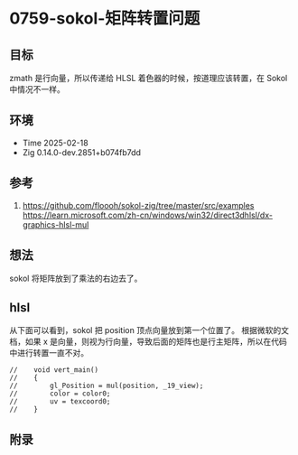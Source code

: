 # 0759-sokol-矩阵转置问题

## 目标

zmath 是行向量，所以传递给 HLSL 着色器的时候，按道理应该转置，在 Sokol 中情况不一样。

## 环境

- Time 2025-02-18
- Zig 0.14.0-dev.2851+b074fb7dd

## 参考

1. <https://github.com/floooh/sokol-zig/tree/master/src/examples>
<https://learn.microsoft.com/zh-cn/windows/win32/direct3dhlsl/dx-graphics-hlsl-mul>

## 想法

sokol 将矩阵放到了乘法的右边去了。

## hlsl

从下面可以看到，sokol 把 position 顶点向量放到第一个位置了。
根据微软的文档，如果 x 是向量，则视为行向量，导致后面的矩阵也是行主矩阵，所以在代码中进行转置一直不对。

```zig
//    void vert_main()
//    {
//        gl_Position = mul(position, _19_view);
//        color = color0;
//        uv = texcoord0;
//    }
```

## 附录
